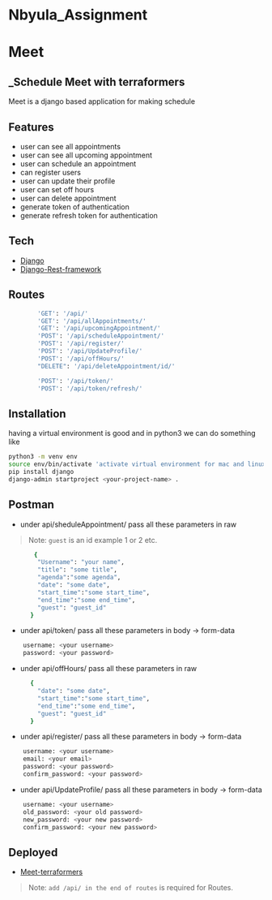 # Nbyula_Assignment

# Meet

## \_Schedule Meet with terraformers

Meet is a django based application for making schedule

## Features

- user can see all appointments
- user can see all upcoming appointment
- user can schedule an appointment
- can register users
- user can update their profile
- user can set off hours
- user can delete appointment
- generate token of authentication
- generate refresh token for authentication

## Tech

- [Django](https://www.djangoproject.com)
- [Django-Rest-framework](https://www.django-rest-framework.org)

## Routes

```sh
        'GET': '/api/'
        'GET': '/api/allAppointments/'
        'GET': '/api/upcomingAppointment/'
        'POST': '/api/scheduleAppointment/'
        'POST': '/api/register/'
        'POST': '/api/UpdateProfile/'
        'POST': '/api/offHours/'
        "DELETE": '/api/deleteAppointment/id/'

        'POST': '/api/token/'
        'POST': '/api/token/refresh/'
```

## Installation

having a virtual environment is good and in python3 we can do something like

```sh
python3 -m venv env
source env/bin/activate 'activate virtual environment for mac and linux machine'
pip install django
django-admin startproject <your-project-name> .
```

## Postman
- under api/sheduleAppointment/ pass all these parameters in raw
> Note: `guest` is an id example 1 or 2 etc.
```sh
       {
        "Username": "your name",
        "title": "some title",
        "agenda":"some agenda",
        "date": "some date",
        "start_time":"some start_time",
        "end_time":"some end_time",
        "guest": "guest_id"
      } 
```
- under api/token/ pass all these parameters in body -> form-data
```sh
    username: <your username>
    password: <your password>
```
- under api/offHours/ pass all these parameters in raw
```sh
      {
        "date": "some date",
        "start_time":"some start_time",
        "end_time":"some end_time",
        "guest": "guest_id"
      }
```
- under api/register/ pass all these parameters in body -> form-data
```sh
    username: <your username>
    email: <your email>
    password: <your password>
    confirm_password: <your password>
```
- under api/UpdateProfile/ pass all these parameters in body -> form-data
```sh
    username: <your username>
    old_password: <your old password>
    new_password: <your new password>
    confirm_password: <your new password>
```

## Deployed

- [Meet-terraformers](https://meet-terraformers.herokuapp.com)

> Note: `add /api/ in the end of routes` is required for Routes.

